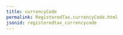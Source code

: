 ```yaml
---
title: currencyCode
permalink: RegisteredTax.currencyCode.html
jsonid: registeredtax_currencycode
---
```

